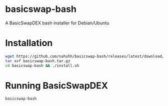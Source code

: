 # basicswap-bash
A BasicSwapDEX bash installer for Debian/Ubuntu

# Installation
```bash
wget https://github.com/nahuhh/basicswap-bash/releases/latest/download/basicswap-bash.tar.gz
tar xvf basicswap-bash.tar.gz
cd basicswap-bash && ./install.sh
```
# Running BasicSwapDEX
`basicswap-bash`

